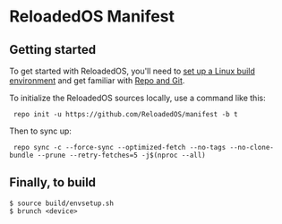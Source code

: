 # ReloadedOS Manifest

## Getting started

To get started with ReloadedOS, you'll need to [set up a Linux build environment](https://source.android.com/docs/setup/start/initializing#setting-up-a-linux-build-environment) and get familiar with [Repo and Git](https://source.android.com/docs/setup/download).

To initialize the ReloadedOS sources locally, use a command like this:
```
 repo init -u https://github.com/ReloadedOS/manifest -b t
```

Then to sync up:
```
 repo sync -c --force-sync --optimized-fetch --no-tags --no-clone-bundle --prune --retry-fetches=5 -j$(nproc --all)
```

## Finally, to build

```
$ source build/envsetup.sh
$ brunch <device>
```
